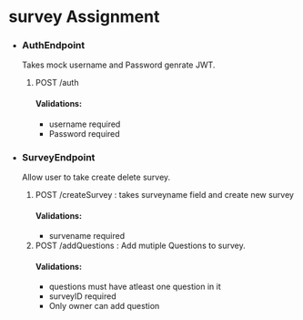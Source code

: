 <h1> survey Assignment</h1>
<ul>
<li>
<h3>AuthEndpoint</h3>
<p>Takes mock username and Password genrate JWT.</p>
<ol>
<li> 
  POST /auth 
  <h4>Validations:</h4>
  <ul>
  <li>username required</li>
   <li>Password required</li>
  </ul>
</li>
</ol>
</li>
 
  <li>
<h3>SurveyEndpoint</h3>
<p>Allow user to take create delete survey.</p>
  <ol>
    <li> 
      POST /createSurvey : takes surveyname field and create new survey 
      <h4>Validations:</h4>
       <ul>
        <li>survename required</li>
      </ul>
   </li>
  
</li>
  
  <li> 
   POST /addQuestions  : Add mutiple Questions to survey. 
  <h4>Validations:</h4>
    <ul>
      <li>questions must have atleast one question in it</li>
      <li>surveyID required</li>
        <li>Only owner can add question</li>
    </ul>
  </li>


  
 </ol>
</li>
 </ul>
